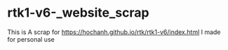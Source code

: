 # rtk1-v6-_website_scrap
This is A scrap for https://hochanh.github.io/rtk/rtk1-v6/index.html I made for personal use



